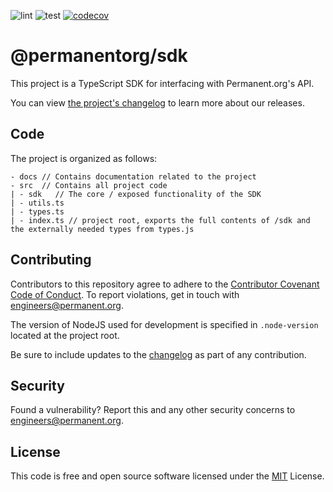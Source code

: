 ![lint](https://github.com/PermanentOrg/permanent-sdk/actions/workflows/lint.yml/badge.svg)
![test](https://github.com/PermanentOrg/permanent-sdk/actions/workflows/test.yml/badge.svg)
[![codecov](https://codecov.io/gh/PermanentOrg/permanent-sdk/branch/main/graph/badge.svg?token=MKQZQ1VKHY)](https://codecov.io/gh/PermanentOrg/permanent-sdk)

# @permanentorg/sdk
This project is a TypeScript SDK for interfacing with Permanent.org's API.

You can view [the project's changelog](CHANGELOG.md) to learn more about our releases.

## Code

The project is organized as follows:

```
- docs // Contains documentation related to the project
- src  // Contains all project code
| - sdk   // The core / exposed functionality of the SDK
| - utils.ts
| - types.ts
| - index.ts // project root, exports the full contents of /sdk and the externally needed types from types.js
```

## Contributing

Contributors to this repository agree to adhere to the [Contributor Covenant Code of Conduct](CODE_OF_CONDUCT.md). To report violations, get in touch with engineers@permanent.org.

The version of NodeJS used for development is specified in `.node-version` located at the project root.

Be sure to include updates to the [changelog](CHANGELOG.md) as part of any contribution.

## Security

Found a vulnerability? Report this and any other security concerns to engineers@permanent.org.

## License

This code is free and open source software licensed under the [MIT](LICENSE) License.
